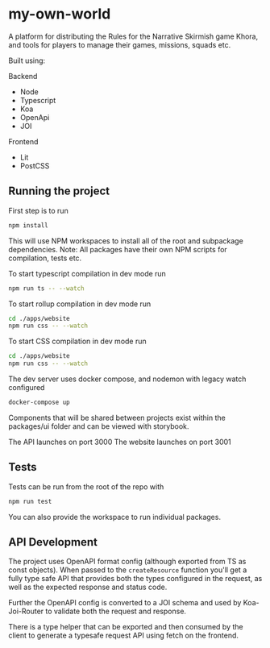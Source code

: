 # my-own-world

A platform for distributing the Rules for the Narrative Skirmish game Khora, and tools for players to manage their games, missions, squads etc.

Built using:

Backend

-   Node
-   Typescript
-   Koa
-   OpenApi
-   JOI

Frontend

-   Lit
-   PostCSS

## Running the project

First step is to run 

```bash
npm install
```

This will use NPM workspaces to install all of the root and subpackage dependencies. 
Note: All packages have their own NPM scripts for compilation, tests etc.

To start typescript compilation in dev mode run

```bash
npm run ts -- --watch
```

To start rollup compilation in dev mode run

```bash
cd ./apps/website
npm run css -- --watch
```

To start CSS compilation in dev mode run

```bash
cd ./apps/website
npm run css -- --watch
```

The dev server uses docker compose, and nodemon with legacy watch configured

```bash
docker-compose up
```

Components that will be shared between projects exist within the packages/ui folder and can be viewed with storybook.

The API launches on port 3000
The website launches on port 3001

## Tests

Tests can be run from the root of the repo with

```bash
npm run test
```

You can also provide the workspace to run individual packages.

## API Development

The project uses OpenAPI format config (although exported from TS as const objects). When passed to the `createResource` function you'll get a fully type safe API that provides both the types configured in the request, as well as the expected response and status code.

Further the OpenAPI config is converted to a JOI schema and used by Koa-Joi-Router to validate both the request and response.

There is a type helper that can be exported and then consumed by the client to generate a typesafe request API using fetch on the frontend. 
